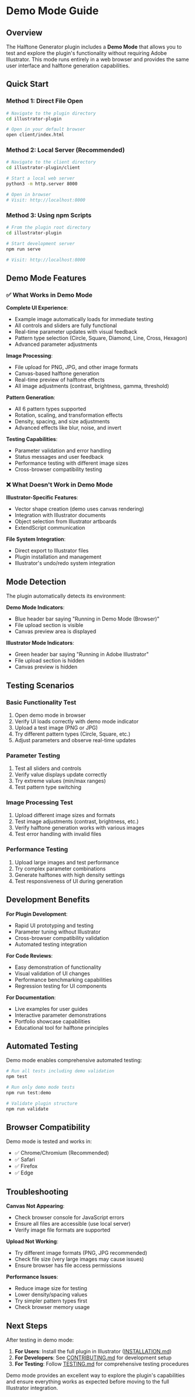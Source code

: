 # Demo Mode Guide

## Overview

The Halftone Generator plugin includes a **Demo Mode** that allows you to test and explore the plugin's functionality without requiring Adobe Illustrator. This mode runs entirely in a web browser and provides the same user interface and halftone generation capabilities.

## Quick Start

### Method 1: Direct File Open
```bash
# Navigate to the plugin directory
cd illustrator-plugin

# Open in your default browser
open client/index.html
```

### Method 2: Local Server (Recommended)
```bash
# Navigate to the client directory
cd illustrator-plugin/client

# Start a local web server
python3 -m http.server 8000

# Open in browser
# Visit: http://localhost:8000
```

### Method 3: Using npm Scripts
```bash
# From the plugin root directory
cd illustrator-plugin

# Start development server
npm run serve

# Visit: http://localhost:8000
```

## Demo Mode Features

### ✅ What Works in Demo Mode

**Complete UI Experience**:
- Example image automatically loads for immediate testing
- All controls and sliders are fully functional  
- Real-time parameter updates with visual feedback
- Pattern type selection (Circle, Square, Diamond, Line, Cross, Hexagon)
- Advanced parameter adjustments

**Image Processing**:
- File upload for PNG, JPG, and other image formats
- Canvas-based halftone generation
- Real-time preview of halftone effects
- All image adjustments (contrast, brightness, gamma, threshold)

**Pattern Generation**:
- All 6 pattern types supported
- Rotation, scaling, and transformation effects  
- Density, spacing, and size adjustments
- Advanced effects like blur, noise, and invert

**Testing Capabilities**:
- Parameter validation and error handling
- Status messages and user feedback
- Performance testing with different image sizes
- Cross-browser compatibility testing

### ❌ What Doesn't Work in Demo Mode

**Illustrator-Specific Features**:
- Vector shape creation (demo uses canvas rendering)
- Integration with Illustrator documents
- Object selection from Illustrator artboards
- ExtendScript communication

**File System Integration**:
- Direct export to Illustrator files
- Plugin installation and management
- Illustrator's undo/redo system integration

## Mode Detection

The plugin automatically detects its environment:

**Demo Mode Indicators**:
- Blue header bar saying "Running in Demo Mode (Browser)"
- File upload section is visible
- Canvas preview area is displayed

**Illustrator Mode Indicators**:
- Green header bar saying "Running in Adobe Illustrator"  
- File upload section is hidden
- Canvas preview is hidden

## Testing Scenarios

### Basic Functionality Test
1. Open demo mode in browser
2. Verify UI loads correctly with demo mode indicator
3. Upload a test image (PNG or JPG)
4. Try different pattern types (Circle, Square, etc.)
5. Adjust parameters and observe real-time updates

### Parameter Testing
1. Test all sliders and controls
2. Verify value displays update correctly
3. Try extreme values (min/max ranges)
4. Test pattern type switching

### Image Processing Test  
1. Upload different image sizes and formats
2. Test image adjustments (contrast, brightness, etc.)
3. Verify halftone generation works with various images
4. Test error handling with invalid files

### Performance Testing
1. Upload large images and test performance
2. Try complex parameter combinations
3. Generate halftones with high density settings
4. Test responsiveness of UI during generation

## Development Benefits

**For Plugin Development**:
- Rapid UI prototyping and testing
- Parameter tuning without Illustrator
- Cross-browser compatibility validation
- Automated testing integration

**For Code Reviews**:
- Easy demonstration of functionality
- Visual validation of UI changes  
- Performance benchmarking capabilities
- Regression testing for UI components

**For Documentation**:
- Live examples for user guides
- Interactive parameter demonstrations
- Portfolio showcase capabilities
- Educational tool for halftone principles

## Automated Testing

Demo mode enables comprehensive automated testing:

```bash
# Run all tests including demo validation
npm test

# Run only demo mode tests
npm run test:demo

# Validate plugin structure  
npm run validate
```

## Browser Compatibility

Demo mode is tested and works in:
- ✅ Chrome/Chromium (Recommended)
- ✅ Safari  
- ✅ Firefox
- ✅ Edge

## Troubleshooting

**Canvas Not Appearing**:
- Check browser console for JavaScript errors
- Ensure all files are accessible (use local server)
- Verify image file formats are supported

**Upload Not Working**:
- Try different image formats (PNG, JPG recommended)
- Check file size (very large images may cause issues)
- Ensure browser has file access permissions

**Performance Issues**:
- Reduce image size for testing
- Lower density/spacing values  
- Try simpler pattern types first
- Check browser memory usage

## Next Steps

After testing in demo mode:
1. **For Users**: Install the full plugin in Illustrator ([INSTALLATION.md](./INSTALLATION.md))
2. **For Developers**: See [CONTRIBUTING.md](./CONTRIBUTING.md) for development setup
3. **For Testing**: Follow [TESTING.md](./TESTING.md) for comprehensive testing procedures

Demo mode provides an excellent way to explore the plugin's capabilities and ensure everything works as expected before moving to the full Illustrator integration.